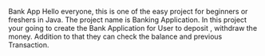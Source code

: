 Bank App
Hello everyone, this is one of the easy project for beginners or freshers in Java. The project name is Banking Application.
In this project your going to create the Bank Application for User to deposit , withdraw the money.
Addition to that they can check the balance and previous Transaction.
